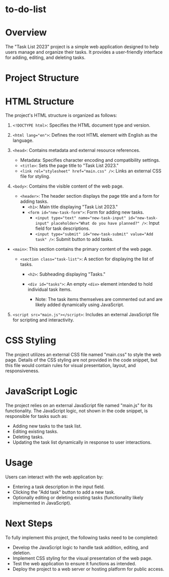 # to-do-list 
# Overview
The "Task List 2023" project is a simple web application designed to help users manage and organize their tasks. It provides a user-friendly interface for adding, editing, and deleting tasks.

# Project Structure

# HTML Structure
The project's HTML structure is organized as follows:

1. `<!DOCTYPE html>`: Specifies the HTML document type and version.
2. `<html lang="en">`: Defines the root HTML element with English as the language.
3. `<head>`: Contains metadata and external resource references.
   - Metadata: Specifies character encoding and compatibility settings.
   - `<title>`: Sets the page title to "Task List 2023."
   - `<link rel="stylesheet" href="main.css" />`: Links an external CSS file for styling.

4. `<body>`: Contains the visible content of the web page.

   - `<header>`: The header section displays the page title and a form for adding tasks.
     - `<h1>`: Main title displaying "Task List 2023."
     - `<form id="new-task-form">`: Form for adding new tasks.
       - `<input type="text" name="new-task-input" id="new-task-input" placeholder="What do you have planned?" />`: Input field for task descriptions.
       - `<input type="submit" id="new-task-submit" value="Add task" />`: Submit button to add tasks.
- `<main>`: This section contains the primary content of the web page.

     - `<section class="task-list">`: A section for displaying the list of tasks.
       - `<h2>`: Subheading displaying "Tasks."

       - `<div id="tasks">`: An empty `<div>` element intended to hold individual task items.
         - Note: The task items themselves are commented out and are likely added dynamically using JavaScript.

5. `<script src="main.js"></script>`: Includes an external JavaScript file for scripting and interactivity.

# CSS Styling
The project utilizes an external CSS file named "main.css" to style the web page. Details of the CSS styling are not provided in the code snippet, but this file would contain rules for visual presentation, layout, and responsiveness.

# JavaScript Logic
The project relies on an external JavaScript file named "main.js" for its functionality. The JavaScript logic, not shown in the code snippet, is responsible for tasks such as:
   - Adding new tasks to the task list.
   - Editing existing tasks.
   - Deleting tasks.
   - Updating the task list dynamically in response to user interactions.

# Usage
Users can interact with the web application by:
- Entering a task description in the input field.
- Clicking the "Add task" button to add a new task.
- Optionally editing or deleting existing tasks (functionality likely implemented in JavaScript).

# Next Steps
To fully implement this project, the following tasks need to be completed:
- Develop the JavaScript logic to handle task addition, editing, and deletion.
- Implement CSS styling for the visual presentation of the web page.
- Test the web application to ensure it functions as intended.
- Deploy the project to a web server or hosting platform for public access.


